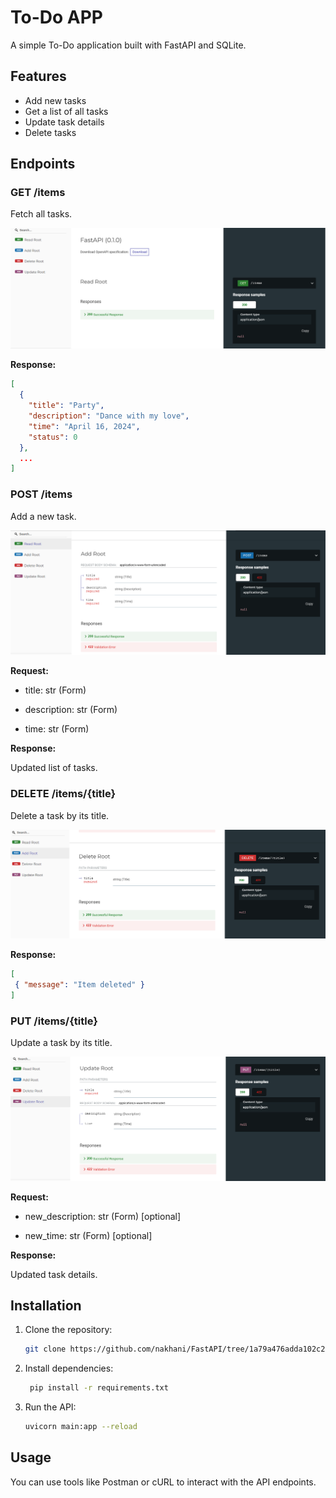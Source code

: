 # To-Do APP

A simple To-Do application built with FastAPI and SQLite.

## Features

- Add new tasks
- Get a list of all tasks
- Update task details
- Delete tasks

## Endpoints

### GET /items
Fetch all tasks.

<img src="photos/1.png" >

**Response:**
```json
[
  {
    "title": "Party",
    "description": "Dance with my love",
    "time": "April 16, 2024",
    "status": 0
  },
  ...
]
```

### POST /items
Add a new task.

<img src="photos/2.png" >

**Request:**

- title: str (Form)

- description: str (Form)

- time: str (Form)

**Response:**

Updated list of tasks.

### DELETE /items/{title}
Delete a task by its title.

<img src="photos/3.png" >

**Response:**
```json
[
 { "message": "Item deleted" }
]
```

### PUT /items/{title}
Update a task by its title.

<img src="photos/4.png" >

**Request:**

- new_description: str (Form) [optional]

- new_time: str (Form) [optional]

**Response:**

Updated task details.

## Installation

1. Clone the repository:
 
    ```bash
    git clone https://github.com/nakhani/FastAPI/tree/1a79a476adda102c2f28d1b6f2660418c561916e/FastAPI/To-Do%20App
    ```
2. Install dependencies:

   ```bash
    pip install -r requirements.txt
    ```

3. Run the API:

    ```bash
    uvicorn main:app --reload
    ```

## Usage

You can use tools like Postman or cURL to interact with the API endpoints.
